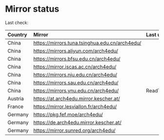 <script src="./time.js"></script>
# Mirror status
Last check: <script type="text/javascript">localize(1691270009.1962194);</script>

|Country|Mirror|Last update|
|:------|:-----|:----------|
|China|https://mirrors.tuna.tsinghua.edu.cn/arch4edu/|<script type="text/javascript">localize(1691216962);</script>|
|China|https://mirrors.aliyun.com/arch4edu/|<script type="text/javascript">localize(1691216962);</script>|
|China|https://mirrors.bfsu.edu.cn/arch4edu/|<script type="text/javascript">localize(1691130729);</script>|
|China|https://mirror.iscas.ac.cn/arch4edu/|<script type="text/javascript">localize(1691216962);</script>|
|China|https://mirrors.nju.edu.cn/arch4edu/|<script type="text/javascript">localize(1691130729);</script>|
|China|https://mirrors.sau.edu.cn/arch4edu/|<script type="text/javascript">localize(1691216962);</script>|
|China|https://mirrors.ynu.edu.cn/arch4edu/|ReadTimeout|
|Austria|https://at.arch4edu.mirror.kescher.at/|<script type="text/javascript">localize(1691216962);</script>|
|France|https://mirror.lesviallon.fr/arch4edu/|<script type="text/javascript">localize(1689402753);</script>|
|Germany|https://pkg.fef.moe/arch4edu/|<script type="text/javascript">localize(1691216962);</script>|
|Germany|https://de.arch4edu.mirror.kescher.at/|<script type="text/javascript">localize(1691216962);</script>|
|Germany|https://mirror.sunred.org/arch4edu/|<script type="text/javascript">localize(1691216962);</script>|

<script src="./tablefilter/tablefilter.js"></script>
<script src="./table.js"></script>